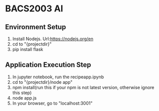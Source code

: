 # BACS2003 AI

## Environment Setup
  1. Install Nodejs. Url:https://nodejs.org/en
  2. cd to "{projectdir}"
  3. pip install flask
## Application Execution Step
  1. In jupyter notebook, run the recipeapp.ipynb
  2. cd to "{projectdir}/node app"
  3. npm install(run this if your npm is not latest version, otherwise ignore this step)
  5. node app.js
  6. In your browser, go to "localhost:3001"
